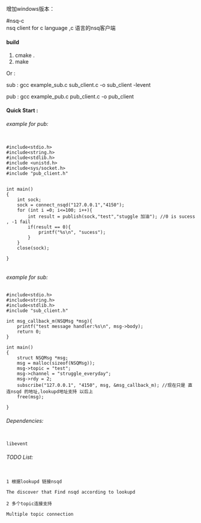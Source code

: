 增加windows版本：


#nsq-c  
nsq client for c language  ,c 语言的nsq客户端

#### build
1. cmake .
2. make 

Or :


sub : gcc  example_sub.c sub_client.c -o  sub_client -levent

pub : gcc  example_pub.c pub_client.c -o pub_client


#### Quick Start :

###### example for pub:

```

#include<stdio.h>
#include<string.h>
#include<stdlib.h>
#include <unistd.h>
#include<sys/socket.h>
#include "pub_client.h"


int main()
{
    int sock;
    sock = connect_nsqd("127.0.0.1","4150");
    for (int i =0; i<=100; i++){
        int result = publish(sock,"test","stuggle 加油"); //0 is sucess , -1 fail
        if(result == 0){
            printf("%s\n", "sucess");
        }
    }
	close(sock);

}


```


###### example for sub: 
```
#include<stdio.h>
#include<string.h>
#include<stdlib.h>
#include "sub_client.h"

int msg_callback_m(NSQMsg *msg){
    printf("test message handler:%s\n", msg->body);
    return 0;
}

int main()
{
    struct NSQMsg *msg;
    msg = malloc(sizeof(NSQMsg));
    msg->topic = "test";
    msg->channel = "struggle_everyday";
    msg->rdy = 2;
    subscribe("127.0.0.1", "4150", msg, &msg_callback_m); //现在只是 直连nsqd 的地址,lookupd地址支持 以后上
    free(msg);

}

```

###### Dependencies:

```

libevent

```


###### TODO List:
```

1 根据lookupd 链接nsqd

The discover that Find nsqd according to lookupd 

2 多个topic连接支持

Multiple topic connection

```


